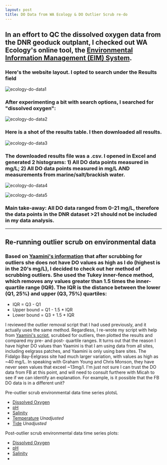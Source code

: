 ```yaml
---
layout: post
title: DO Data from WA Ecology & DO Outlier Scrub re-do
---
```


## In an effort to QC the dissolved oxygen data from the DNR geoduck outplant, I checked out WA Ecology's online tool, the [Environmental Information Management (EIM) System](https://fortress.wa.gov/ecy/eimreporting/Default.aspx).  

### Here's the website layout. I opted to search under the **Results** field
![ecology-do-data1](https://user-images.githubusercontent.com/17264765/34546198-21cdd686-f0a7-11e7-8057-7c0e93a2f996.PNG)

### After experimenting a bit with search options, I searched for "dissolved oxygen":
![ecology-do-data2](https://user-images.githubusercontent.com/17264765/34546199-21e09e88-f0a7-11e7-92b8-024c3ff44f2b.PNG)

### Here is a shot of the results table. I then downloaded all results. 

![ecology-do-data3](https://user-images.githubusercontent.com/17264765/34546194-2169a012-f0a7-11e7-826e-4eac2f552902.PNG)

### The downloaded results file was a .csv. I opened in Excel and generated 2 histograms: 1) All DO data points measured in mg/L; 2) All DO data points measured in mg/L AND measurements from marine/salt/brackish water. 

![ecology-do-data4](https://user-images.githubusercontent.com/17264765/34546195-2180015e-f0a7-11e7-8a04-74a103a5e8bc.PNG)

![ecology-do-data5](https://user-images.githubusercontent.com/17264765/34546196-21b6be9c-f0a7-11e7-943f-bb7538d0cd93.PNG)

### Main take-away: All DO data ranged from 0-21 mg/L, therefore the data points in the DNR dataset >21 should not be included in my data analysis.

---

## Re-running outlier scrub on environmental data

### Based on [Yaamini's information](https://yaaminiv.github.io/Remaining-Analyses-Part14/) that after scrubbing for outliers she does not have DO values as high as I do (highest is in the 20's mg/L), I decided to check out her method of scrubbing outliers.  She used the Tukey inner-fence method, which removes any values greater than 1.5 times the inner-quartile range (IQR). The IQR is the distance between the lower (Q1, 25%) and upper (Q3, 75%) quartiles: 
  * IQR = Q3 - Q1  
  * Upper bound = Q1 - 1.5 * IQR  
  * Lower bound = Q3 + 1.5 * IQR  

I reviewed the outlier removal script that I had used previously, and it actually uses the same method. Regardless, I re-wrote my script with help from [Yaamini's script](https://github.com/RobertsLab/project-oyster-oa/blob/master/analyses/DNR_SRM_20170902/2017-11-15-Environmental-Data-and-Biomarker-Analyses/2017-12-13-Environmental-Data-Quality-Control/2017-12-13-Environmental-Data-Quality-Control.R), scrubbed for outliers, then plotted the results and compared my pre- and post- quartile ranges. It turns out that the reason I have higher DO values than Yaamini is that I am using data from all sites, including eelgrass patches, and Yaamini is only using bare sites.  The Fidalgo Bay-Eelgrass site had much larger variation, with values as high as ~40 mg/L. In speaking with Graham Young and Chris Monson, they have never seen values that exceel ~13mg/l. I'm just not sure I can trust the DO data from FB at this point, and will need to consult furthere with Micah to see if we can identify an explanation. For example, is it possible that the FB DO data is in a different unit? 

Pre-outlier scrub environmental data time series plotsL
  * [Dissolved Oxygen](http://owl.fish.washington.edu/generosa/Generosa_DNR/June2016-Outplant-DO-series.html)
  * [pH](http://owl.fish.washington.edu/generosa/Generosa_DNR/June2016-Outplant-pH-series.html)
  * [Salinity](http://owl.fish.washington.edu/generosa/Generosa_DNR/June2016-Outplant-Salinity-series.html)
  * [Temperature](http://owl.fish.washington.edu/generosa/Generosa_DNR/June2016-Outplant-Temp-series.html) _Unadjusted_
  * [Tide](http://owl.fish.washington.edu/generosa/Generosa_DNR/June2016-Outplant-Tide-series.html) _Unadjusted_

Post-outlier scrub environmental data time series plots: 
  * [Dissolved Oxygen](http://owl.fish.washington.edu/generosa/Generosa_DNR/June2016-Outplant-DO-series-noOutliers.html)
  * [pH](http://owl.fish.washington.edu/generosa/Generosa_DNR/June2016-Outplant-pH-series-noOutliers.html)
  * [Salinity](http://owl.fish.washington.edu/generosa/Generosa_DNR/June2016-Outplant-Salinity-series-noOutliers.html)
  * 


